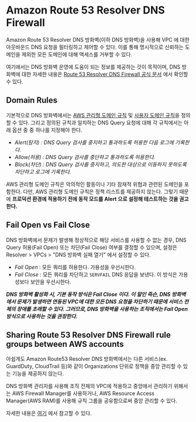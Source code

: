 # Amazon Route 53 Resolver DNS Firewall

Amazon Route 53 Resolver DNS 방화벽(이하 DNS 방화벽)을 사용해 VPC 에 대한 아웃바운드 DNS 요청을 필터링하고 제어할 수 있다.
이를 통해 명시적으로 신뢰하는 도메인을 제외한 모든 도메인에 대해 액세스를 거부할 수 있다.

여기에서는 DNS 방화벽 운영에 도움이 되는 정보를 제공하는 것이 목적이며, DNS 방화벽에 대한 자세한 내용은 [Route 53 Resolver DNS Firewall 공식 문서](https://docs.aws.amazon.com/ko_kr/Route53/latest/DeveloperGuide/resolver-dns-firewall.html) 에서 확인할 수 있다. 


## Domain Rules

기본적으로 DNS 방화벽에서는 [AWS 관리형 도메인 규칙](https://docs.aws.amazon.com/ko_kr/Route53/latest/DeveloperGuide/resolver-dns-firewall-managed-domain-lists.html) 및 [사용자 도메인 규칙](https://docs.aws.amazon.com/ko_kr/Route53/latest/DeveloperGuide/resolver-dns-firewall-user-managed-domain-lists.html)을 정의할 수 있다.
그리고 정의된 규칙과 일치하는 DNS Query 요청에 대해 각 규칙에서는 아래 옵션 중 중 하나를 지정해야 한다.

* *Alert(탐지) : DNS Query 검사를 중지하고 통과하도록 허용한 다음 로그에 기록한다.*
* *Allow(허용) : DNS Query 검사를 중단하고 통과하도록 허용한다.*
* *Block(차단) : DNS Query 검사를 중지하고, 의도한 대상으로 이동하지 못하도록 차단하고 로그에 기록한다.*

AWS 관리형 도메인 규칙은 악의적인 활동이나 기타 잠재적 위협과 관련된 도메인을 포함한다.
다만, AWS 관리형 도메인 규칙은 정책 리스트를 제공하지 않는다. 그렇기 때문에 **프로덕션 환경에 적용하기 전에 동작 모드를 Alert 으로 설정해 테스트하는 것을 권고한다.**


## Fail Open vs Fail Close

DNS 방화벽에서 문제가 발생해 정상적으로 해당 서비스를 사용할 수 없는 경우, DNS Query 허용(Fail Open) 또는 차단(Fail Close) 여부를 결정할 수 있으며, 설정은 Resolver > VPCs > "DNS 방화벽 실패 열기" 에서 설정할 수 있다.

* *Fail Open* : 모든 쿼리를 허용한다. 가용성을 우선시한다.
* *Fail Close* : 모든 쿼리를 차단하고 `SERVFAIL` DNS 응답을 보낸다. 이 방식은 가용성보다 보안을 우선시한다.

***DNS 방화벽 활성화 시, 기본 동작 방식은 Fail Close 이다. 이 말인 즉슨, DNS 방화벽에서 문제가 발생하면 연동된 VPC에 대한 모든 DNS 요청을 차단하기 때문에 서비스 전체의 장애를 초래할 수 있다.
그러므로, DNS 방화벽을 사용하는 조직에서는 Fail Open 방식으로 사용하는 것을 권장한다.***


## Sharing Route 53 Resolver DNS Firewall rule groups between AWS accounts

아쉽게도 Amazon Route53 Resolver DNS 방화벽에서는 다른 서비스(ex. GuardDuty, CloudTrail 등)와 같이 Organizations 단위로 정책을 중앙 관리할 수 있는 기능을 제공하지 않는다.

DNS 방화벽 관리자를 사용해 조직 전체의 VPC에 적용하고 중앙에서 관리하기 위해서는 AWS Firewall Manager를 사용하거나, AWS Resource Access Manager(AWS RAM)를 사용해 규칙 그룹을 공유함으로써 중앙 관리할 수 있다.

자세한 내용은 [여기](https://docs.aws.amazon.com/ko_kr/Route53/latest/DeveloperGuide/resolver-dns-firewall-rule-group-sharing.html) 에서 참고할 수 있다.
